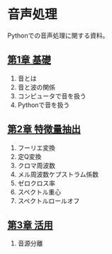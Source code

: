 # 音声処理

Pythonでの音声処理に関する資料。

## [第1章 基礎](./01_basic/)

1. 音とは
2. 音と波の関係
3. コンピュータで音を扱う
4. Pythonで音を扱う


## [第2章 特徴量抽出](./02_feature-extraction/)

1. フーリエ変換
2. 定Q変換
3. クロマ周波数
4. メル周波数ケプストラム係数
5. ゼロクロス率
6. スペクトル重心
7. スペクトルロールオフ


## [第3章 活用](./03_application/)

1. 音源分離